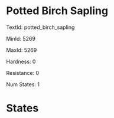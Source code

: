 # Potted Birch Sapling

TextId: potted_birch_sapling

MinId: 5269

MaxId: 5269

Hardness: 0

Resistance: 0


Num States: 1

# States
```

```